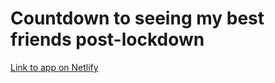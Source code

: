 # Countdown to seeing my best friends post-lockdown

[Link to app on Netlify](https://countdown-to-besties.netlify.app)
